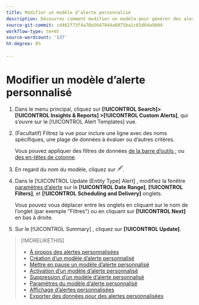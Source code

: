 ```yaml
---
title: Modifier un modèle d’alerte personnalisé
description: Découvrez comment modifier un modèle pour générer des alertes personnalisées.
source-git-commit: cd461f73f4a70a5647844a6075ba1c65d64a9b04
workflow-type: tm+mt
source-wordcount: '137'
ht-degree: 0%

---
```


# Modifier un modèle d’alerte personnalisé

1. Dans le menu principal, cliquez sur **[!UICONTROL Search]> [!UICONTROL Insights & Reports] >[!UICONTROL Custom Alerts]**, qui s’ouvre sur le [!UICONTROL Alert Templates] vue.

1. (Facultatif) Filtrez la vue pour inclure une ligne avec des noms spécifiques, une plage de données à évaluer ou d’autres critères.

   Vous pouvez appliquer des filtres de données [de la barre d’outils ;](/help/search-social-commerce/common-tasks/data-views/ad-hoc-settings/column-filter-apply-from-toolbar.md) ou [des en-têtes de colonne](/help/search-social-commerce/common-tasks/data-views/ad-hoc-settings/column-filter-apply-from-column-heading.md).

1. En regard du nom du modèle, cliquez sur ![Modifier](/help/search-social-commerce/assets/edit.png "Modifier").

1. Dans le [!UICONTROL Update \[Entity Type\] Alert] , modifiez la fenêtre [paramètres d’alerte](alert-template-settings.md) sur le **[!UICONTROL Date Range]**, **[!UICONTROL Filters]**, et **[!UICONTROL Scheduling and Delivery]** onglets.

   Vous pouvez vous déplacer entre les onglets en cliquant sur le nom de l’onglet (par exemple &quot;Filtres&quot;) ou en cliquant sur **[!UICONTROL Next]** en bas à droite.

1. Sur le [!UICONTROL Summary] , cliquez sur **[!UICONTROL Update]**.

>[!MORELIKETHIS]
>
>* [À propos des alertes personnalisées](alert-about.md)
>* [Création d’un modèle d’alerte personnalisé](alert-template-create.md)
>* [Mettre en pause un modèle d’alerte personnalisé](alert-template-pause.md)
>* [Activation d’un modèle d’alerte personnalisé](alert-template-activate.md)
>* [Suppression d’un modèle d’alerte personnalisé](alert-template-delete.md)
>* [Paramètres du modèle d’alerte personnalisé](alert-template-settings.md)
>* [Affichage d’alertes personnalisées](alert-view.md)
>* [Exporter des données pour des alertes personnalisées](alert-export-data.md)

